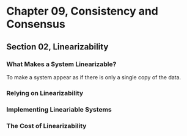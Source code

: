 # Chapter 09, Consistency and Consensus
## Section 02, Linearizability

### What Makes a System Linearizable?
To make a system appear as if there is only a single copy of the data.

### Relying on Linearizability

### Implementing Lineariable Systems

### The Cost of Linearizability